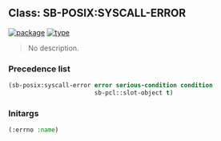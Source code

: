 ## Class: SB-POSIX:SYSCALL-ERROR
[![package](https://img.shields.io/badge/Package-SB--POSIX-5f9ea0.svg?style=social&colorA=999999)](../) [![type](https://img.shields.io/badge/Type-Class-5f9ea0.svg?style=social&colorA=999999)](../#class) 

> No description.

### Precedence list
```cl
(sb-posix:syscall-error error serious-condition condition
                        sb-pcl::slot-object t)
```
### Initargs
```cl
(:errno :name)
```
